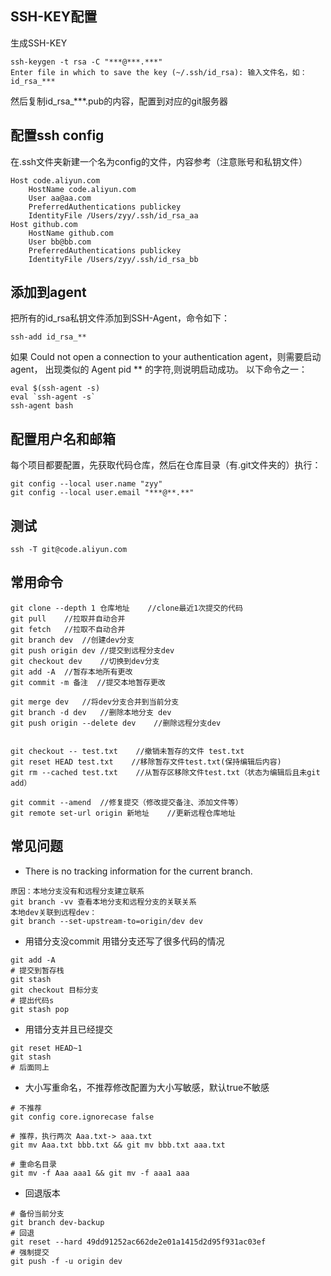 ## SSH-KEY配置

生成SSH-KEY
```
ssh-keygen -t rsa -C "***@***.***"
Enter file in which to save the key (~/.ssh/id_rsa): 输入文件名，如：id_rsa_***
```
然后复制id_rsa_***.pub的内容，配置到对应的git服务器

## 配置ssh config
在.ssh文件夹新建一个名为config的文件，内容参考（注意账号和私钥文件）
```
Host code.aliyun.com
    HostName code.aliyun.com
    User aa@aa.com
    PreferredAuthentications publickey
    IdentityFile /Users/zyy/.ssh/id_rsa_aa
Host github.com
    HostName github.com
    User bb@bb.com
    PreferredAuthentications publickey
    IdentityFile /Users/zyy/.ssh/id_rsa_bb
```

## 添加到agent
把所有的id_rsa私钥文件添加到SSH-Agent，命令如下：
```
ssh-add id_rsa_**
```
如果 Could not open a connection to your authentication agent，则需要启动agent，
出现类似的 Agent pid ** 的字符,则说明启动成功。
以下命令之一：
```
eval $(ssh-agent -s)
eval `ssh-agent -s`
ssh-agent bash
```

## 配置用户名和邮箱
每个项目都要配置，先获取代码仓库，然后在仓库目录（有.git文件夹的）执行：
```
git config --local user.name "zyy"
git config --local user.email "***@**.**"
```

## 测试
```
ssh -T git@code.aliyun.com
```

## 常用命令
```
git clone --depth 1 仓库地址    //clone最近1次提交的代码
git pull    //拉取并自动合并
git fetch   //拉取不自动合并
git branch dev  //创建dev分支
git push origin dev //提交到远程分支dev
git checkout dev    //切换到dev分支
git add -A  //暂存本地所有更改
git commit -m 备注  //提交本地暂存更改

git merge dev   //将dev分支合并到当前分支
git branch -d dev   //删除本地分支 dev
git push origin --delete dev    //删除远程分支dev


git checkout -- test.txt    //撤销未暂存的文件 test.txt
git reset HEAD test.txt    //移除暂存文件test.txt(保持编辑后内容)
git rm --cached test.txt    //从暂存区移除文件test.txt（状态为编辑后且未git add）

git commit --amend  //修复提交（修改提交备注、添加文件等）
git remote set-url origin 新地址    //更新远程仓库地址

```

## 常见问题
- There is no tracking information for the current branch.
```text
原因：本地分支没有和远程分支建立联系
git branch -vv 查看本地分支和远程分支的关联关系
本地dev关联到远程dev：
git branch --set-upstream-to=origin/dev dev
```

- 用错分支没commit
用错分支还写了很多代码的情况
```shell
git add -A
# 提交到暂存栈
git stash
git checkout 目标分支
# 提出代码s
git stash pop
```

- 用错分支并且已经提交
```shell
git reset HEAD~1 
git stash
# 后面同上
```

- 大小写重命名，不推荐修改配置为大小写敏感，默认true不敏感

```shell
# 不推荐
git config core.ignorecase false

# 推荐，执行两次 Aaa.txt-> aaa.txt
git mv Aaa.txt bbb.txt && git mv bbb.txt aaa.txt

# 重命名目录
git mv -f Aaa aaa1 && git mv -f aaa1 aaa
```

- 回退版本

```shell
# 备份当前分支
git branch dev-backup
# 回退
git reset --hard 49dd91252ac662de2e01a1415d2d95f931ac03ef
# 强制提交
git push -f -u origin dev 
```

